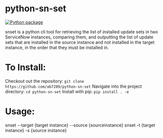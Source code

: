 # python-sn-set

[![Python package](https://github.com/ab7289/python-sn-set/actions/workflows/python-package.yml/badge.svg)](https://github.com/ab7289/python-sn-set/actions/workflows/python-package.yml)

snset is a python cli tool for retrieving the list of installed
update sets in two ServiceNow instances, comparing them, and
outputting the list of update sets that are installed in the source
instance and not installed in the target instance, in the order
that they must be installed in.

# To Install:

Checkout out the repository: `git clone  https://github.com/ab7289/python-sn-set`
Navigate into the project directory: `cd python-sn-set`
Install with pip: `pip install . -e`

# Usage:

snset --target {target instance} --source {sourceinstance}
snset -t {target instance} -s {source instance}

